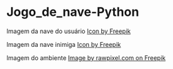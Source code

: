 # Jogo_de_nave-Python


Imagem da nave do usuário
<a href="https://www.freepik.com/icon/spacecraft_270105#fromView=search&page=1&position=10&uuid=19aedbe0-b0f3-4b67-9e81-cf135cb487f4">Icon by Freepik</a>

Imagem da nave inimiga
<a href="https://www.freepik.com/icon/ufo_124575#fromView=search&page=1&position=15&uuid=dc481102-0c76-4b0c-b73c-596c781ff4a3">Icon by Freepik</a>

Imagem do ambiente
<a href="https://www.freepik.com/free-photo/shimmering-colorful-star-patterned-background_15662420.htm#fromView=search&page=1&position=6&uuid=b9727f78-215d-4c6d-aab2-239810656573">Image by rawpixel.com on Freepik</a>